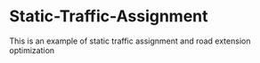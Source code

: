 # Static-Traffic-Assignment
This is an example of static traffic assignment and road extension optimization
